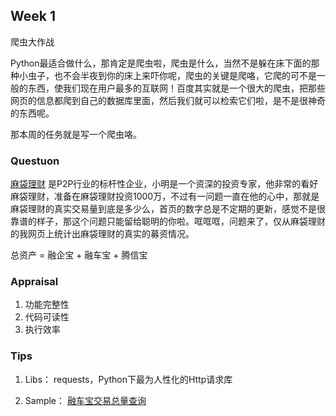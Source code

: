 ## Week 1
爬虫大作战

Python最适合做什么，那肯定是爬虫啦，爬虫是什么，当然不是躲在床下面的那种小虫子，也不会半夜到你的床上来吓你呢，爬虫的关键是爬咯，它爬的可不是一般的东西，使我们现在用户最多的互联网！百度其实就是一个很大的爬虫，把那些网页的信息都爬到自己的数据库里面，然后我们就可以检索它们啦，是不是很神奇的东西呢。

那本周的任务就是写一个爬虫咯。

### Questuon
[麻袋理财](https://www.madailicai.com/) 是P2P行业的标杆性企业，小明是一个资深的投资专家，他非常的看好麻袋理财，准备在麻袋理财投资1000万，不过有一问题一直在他的心中，那就是麻袋理财的真实交易量到底是多少么，首页的数字总是不定期的更新，感觉不是很靠谱的样子，那这个问题只能留给聪明的你啦。哐哐哐，问题来了，仅从麻袋理财的我网页上统计出麻袋理财的真实的募资情况。

总资产 = 融企宝 + 融车宝 + 腾信宝

### Appraisal 
1. 功能完整性
2. 代码可读性
3. 执行效率

### Tips
1. Libs：
requests，Python下最为人性化的Http请求库

2. Sample：
[融车宝交易总量查询](https://github.com/yannxia/reptile/blob/master/madai/car_loan_request.py)
